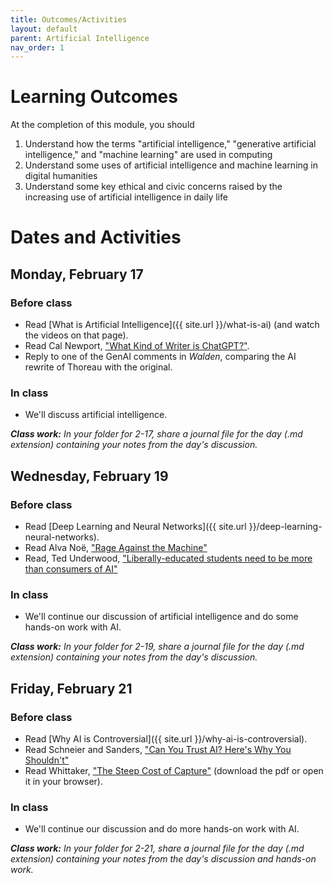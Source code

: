 ```yaml
---
title: Outcomes/Activities
layout: default
parent: Artificial Intelligence
nav_order: 1
---
```


# Learning Outcomes

At the completion of this module, you should

1. Understand how the terms "artificial intelligence," "generative artificial  intelligence," and "machine learning" are used in computing
2. Understand some uses of artificial intelligence and machine learning in digital humanities
3. Understand some key ethical and civic concerns raised by the increasing use of artificial intelligence in daily life

# Dates and Activities

## Monday, February 17

### Before class

- Read [What is Artificial Intelligence]({{ site.url }}/what-is-ai) (and watch the videos on that page).
- Read Cal Newport, ["What Kind of Writer is ChatGPT?"](https://www.newyorker.com/culture/annals-of-inquiry/what-kind-of-writer-is-chatgpt).
- Reply to one of the GenAI comments in *Walden*, comparing the AI rewrite of Thoreau with the original.

### In class

- We'll discuss artificial intelligence.

***Class work:*** *In your folder for 2-17, share a journal file for the day (.md extension) containing your notes from the day's discussion.*

## Wednesday, February 19

### Before class

- Read [Deep Learning and Neural Networks]({{ site.url }}/deep-learning-neural-networks).
- Read Alva Noë, ["Rage Against the Machine"](https://aeon.co/essays/can-computers-think-no-they-cant-actually-do-anything)
- Read, Ted Underwood, ["Liberally-educated students need to be more than consumers of AI"](https://tedunderwood.com/2023/09/10/liberally-educated-students-need-to-be-more-than-consumers-of-ai/)

### In class

- We'll continue our discussion of artificial intelligence and do some hands-on work with AI.

***Class work:*** *In your folder for 2-19, share a journal file for the day (.md extension) containing your notes from the day's discussion.*

## Friday, February 21

### Before class

- Read [Why AI is Controversial]({{ site.url }}/why-ai-is-controversial).
- Read Schneier and Sanders, ["Can You Trust AI? Here's Why You Shouldn't"](https://theconversation.com/can-you-trust-ai-heres-why-you-shouldnt-209283)
- Read Whittaker, ["The Steep Cost of Capture"](https://papers.ssrn.com/sol3/papers.cfm?abstract_id=4135581) (download the pdf or open it in your browser). 

### In class

- We'll continue our discussion and do more hands-on work with AI.

***Class work:*** *In your folder for 2-21, share a journal file for the day (.md extension) containing your notes from the day's discussion and hands-on work.*